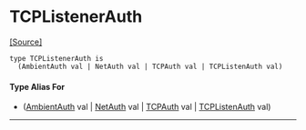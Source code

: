 # TCPListenerAuth
<span class="source-link">[[Source]](src/net/tcp_listener.md#L1)</span>
```pony
type TCPListenerAuth is
  (AmbientAuth val | NetAuth val | TCPAuth val | TCPListenAuth val)
```

#### Type Alias For

* ([AmbientAuth](builtin-AmbientAuth.md) val | [NetAuth](net-NetAuth.md) val | [TCPAuth](net-TCPAuth.md) val | [TCPListenAuth](net-TCPListenAuth.md) val)

---


